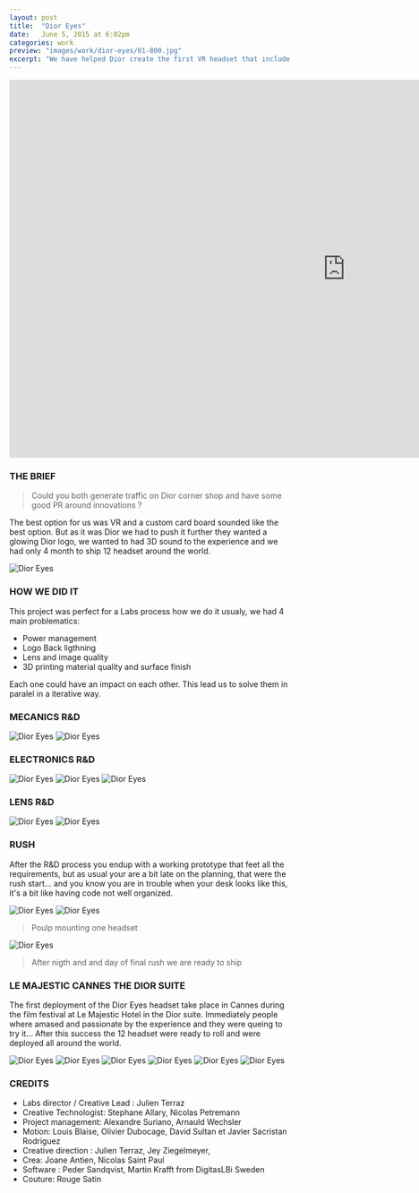 ```yaml
---
layout: post
title:  "Dior Eyes"
date: 	June 5, 2015 at 6:02pm
categories: work
preview: "images/work/dior-eyes/01-800.jpg"
excerpt: "We have helped Dior create the first VR headset that include 3D sound"
---
```

<iframe src="https://www.youtube.com/embed/fPdxSPFXKlQ?si=917gOKIpobD58-vc" width="1200" height="675" frameborder="0" webkitallowfullscreen mozallowfullscreen allowfullscreen class="uk-responsive-width"></iframe>

### THE BRIEF 

> Could you both generate traffic on Dior corner shop and have some good PR around innovations ? 

The best option for us was VR and a custom card board sounded like the best option. But as it was Dior we had to push it further they wanted a glowing Dior logo, we wanted to had 3D sound to the experience and we had only 4 month to ship 12 headset around the world.

![Dior Eyes](/images/work/dior-eyes/01.jpg)

### HOW WE DID IT

This project was perfect for a Labs process how we do it usualy, we had 4 main problematics:

- Power management
- Logo Back ligthning
- Lens and image quality
- 3D printing material quality and surface finish

 Each one could have an impact on each other. This lead us to solve them in paralel in a iterative way.

### MECANICS R&D 

![Dior Eyes](/images/work/dior-eyes/02.jpg)
![Dior Eyes](/images/work/dior-eyes/03.jpg)

### ELECTRONICS R&D 
![Dior Eyes](/images/work/dior-eyes/04.jpg)
![Dior Eyes](/images/work/dior-eyes/05.jpg)
![Dior Eyes](/images/work/dior-eyes/06.jpg)

### LENS R&D 

![Dior Eyes](/images/work/dior-eyes/07.jpg)
![Dior Eyes](/images/work/dior-eyes/08.jpg)

### RUSH

After the R&D process you endup with a working prototype that feet all the requirements, but as usual your are a bit late on the planning, that were the rush start... and you know you are in trouble when your desk looks like this, it's a bit like having code not well organized.

![Dior Eyes](/images/work/dior-eyes/09.jpg)
![Dior Eyes](/images/work/dior-eyes/10.jpg)

> Poulp mounting one headset


![Dior Eyes](/images/work/dior-eyes/11.jpg)

> After nigth and and day of final rush we are ready to ship

### LE MAJESTIC CANNES THE DIOR SUITE

The first deployment of the Dior Eyes headset take place in Cannes during the film festival at Le Majestic Hotel in the Dior suite. Immediately people where amased and passionate by the experience and they were queing to try it... After this success the 12 headset were ready to roll and were deployed all around the world.

![Dior Eyes](/images/work/dior-eyes/17.jpg)
![Dior Eyes](/images/work/dior-eyes/12.jpg)
![Dior Eyes](/images/work/dior-eyes/13.jpg)
![Dior Eyes](/images/work/dior-eyes/14.jpg)
![Dior Eyes](/images/work/dior-eyes/15.jpg)
![Dior Eyes](/images/work/dior-eyes/16.jpg)


### CREDITS
- Labs director / Creative Lead : Julien Terraz
- Creative Technologist: Stephane Allary, Nicolas Petremann
- Project management: Alexandre Suriano, Arnauld Wechsler
- Motion: Louis Blaise, Olivier Dubocage, David Sultan et Javier Sacristan Rodriguez
- Creative direction : Julien Terraz, Jey Ziegelmeyer,
- Crea: Joane Antien, Nicolas Saint Paul
- Software : Peder Sandqvist, Martin Krafft from DigitasLBi Sweden
- Couture: Rouge Satin
